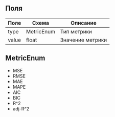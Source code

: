 ## Поля

| Поле  | Схема      | Описание         |
| ----- | ---------- | ---------------- |
| type  | MetricEnum | Тип метрики      |
| value | float      | Значение метрики |

## MetricEnum
- MSE
- RMSE
- MAE
- MAPE
- AIC
- BIC
- R^2
- adj-R^2 
